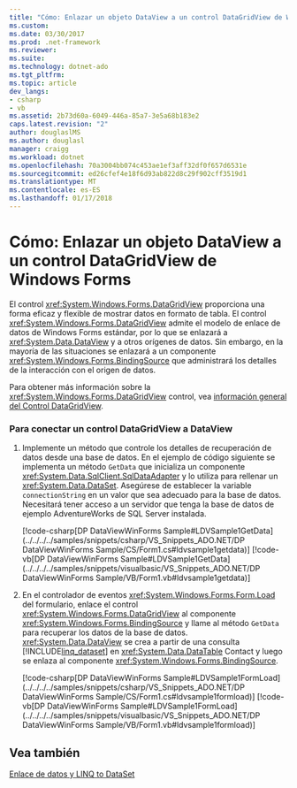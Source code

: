 ```yaml
---
title: "Cómo: Enlazar un objeto DataView a un control DataGridView de Windows Forms"
ms.custom: 
ms.date: 03/30/2017
ms.prod: .net-framework
ms.reviewer: 
ms.suite: 
ms.technology: dotnet-ado
ms.tgt_pltfrm: 
ms.topic: article
dev_langs:
- csharp
- vb
ms.assetid: 2b73d60a-6049-446a-85a7-3e5a68b183e2
caps.latest.revision: "2"
author: douglaslMS
ms.author: douglasl
manager: craigg
ms.workload: dotnet
ms.openlocfilehash: 70a3004bb074c453ae1ef3aff32df0f657d6531e
ms.sourcegitcommit: ed26cfef4e18f6d93ab822d8c29f902cff3519d1
ms.translationtype: MT
ms.contentlocale: es-ES
ms.lasthandoff: 01/17/2018
---
```

# <a name="how-to-bind-a-dataview-object-to-a-windows-forms-datagridview-control"></a>Cómo: Enlazar un objeto DataView a un control DataGridView de Windows Forms
El control <xref:System.Windows.Forms.DataGridView> proporciona una forma eficaz y flexible de mostrar datos en formato de tabla. El control <xref:System.Windows.Forms.DataGridView> admite el modelo de enlace de datos de Windows Forms estándar, por lo que se enlazará a <xref:System.Data.DataView> y a otros orígenes de datos. Sin embargo, en la mayoría de las situaciones se enlazará a un componente <xref:System.Windows.Forms.BindingSource> que administrará los detalles de la interacción con el origen de datos.  
  
 Para obtener más información sobre la <xref:System.Windows.Forms.DataGridView> control, vea [información general del Control DataGridView](../../../../docs/framework/winforms/controls/datagridview-control-overview-windows-forms.md).  
  
### <a name="to-connect-a-datagridview-control-to-a-dataview"></a>Para conectar un control DataGridView a DataView  
  
1.  Implemente un método que controle los detalles de recuperación de datos desde una base de datos. En el ejemplo de código siguiente se implementa un método `GetData` que inicializa un componente <xref:System.Data.SqlClient.SqlDataAdapter> y lo utiliza para rellenar un <xref:System.Data.DataSet>. Asegúrese de establecer la variable `connectionString` en un valor que sea adecuado para la base de datos. Necesitará tener acceso a un servidor que tenga la base de datos de ejemplo AdventureWorks de SQL Server instalada.  
  
     [!code-csharp[DP DataViewWinForms Sample#LDVSample1GetData](../../../../samples/snippets/csharp/VS_Snippets_ADO.NET/DP DataViewWinForms Sample/CS/Form1.cs#ldvsample1getdata)]
     [!code-vb[DP DataViewWinForms Sample#LDVSample1GetData](../../../../samples/snippets/visualbasic/VS_Snippets_ADO.NET/DP DataViewWinForms Sample/VB/Form1.vb#ldvsample1getdata)]  
  
2.  En el controlador de eventos <xref:System.Windows.Forms.Form.Load> del formulario, enlace el control <xref:System.Windows.Forms.DataGridView> al componente <xref:System.Windows.Forms.BindingSource> y llame al método `GetData` para recuperar los datos de la base de datos. <xref:System.Data.DataView> se crea a partir de una consulta [!INCLUDE[linq_dataset](../../../../includes/linq-dataset-md.md)] en <xref:System.Data.DataTable> Contact y luego se enlaza al componente <xref:System.Windows.Forms.BindingSource>.  
  
     [!code-csharp[DP DataViewWinForms Sample#LDVSample1FormLoad](../../../../samples/snippets/csharp/VS_Snippets_ADO.NET/DP DataViewWinForms Sample/CS/Form1.cs#ldvsample1formload)]
     [!code-vb[DP DataViewWinForms Sample#LDVSample1FormLoad](../../../../samples/snippets/visualbasic/VS_Snippets_ADO.NET/DP DataViewWinForms Sample/VB/Form1.vb#ldvsample1formload)]  
  
## <a name="see-also"></a>Vea también  
 [Enlace de datos y LINQ to DataSet](../../../../docs/framework/data/adonet/data-binding-and-linq-to-dataset.md)
